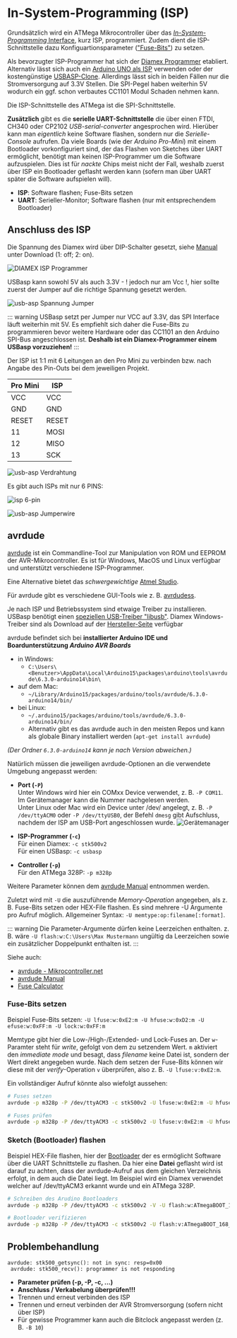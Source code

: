 # In-System-Programming (ISP)

Grundsätzlich wird ein ATMega Mikrocontroller über das [_In-System-Programming_ Interface](https://de.wikipedia.org/wiki/In-System-Programmierung), kurz ISP, programmiert. Zudem dient die ISP-Schnittstelle dazu Konfiguartionsparameter (["Fuse-Bits"](https://de.wikipedia.org/wiki/Fuse-Bit)) zu setzen.

Als bevorzugter ISP-Programmer hat sich der [Diamex Programmer](https://www.diamex.de/dxshop/USB-ISP-Programmer-fuer-Atmel-AVR-Rev2) etabliert. 
Alternativ lässt sich auch ein [Arduino UNO als ISP](https://www.arduino.cc/en/Tutorial/ArduinoISP) verwenden oder der kostengünstige 
[USBASP-Clone](https://www.ebay.de/itm/USBASP-AVR-Programmer-Adapter-Downloader-10-Pin-Kabel-ATTiny-USBISP/181667298888). Allerdings lässt sich in beiden Fällen nur die Stromversorgung auf 3.3V Stellen. Die SPI-Pegel haben weiterhin 5V wodurch ein ggf. schon verbautes CC1101 Modul Schaden nehmen kann.


Die ISP-Schnittstelle des ATMega ist die SPI-Schnittstelle.

**Zusätzlich** gibt es die **serielle UART-Schnittstelle** die über einen FTDI, CH340 oder CP2102 _USB-serial-converter_ angesprochen wird.
Hierüber kann man _eigentlich_ keine Software flashen, sondern nur die _Serielle-Console_ aufrufen. Da viele Boards (wie der _Arduino Pro-Mini_)
mit einem Bootloader vorkonfiguriert sind, der das Flashen von Sketches über UART ermöglicht, benötigt man keinen ISP-Programmer um die Software aufzuspielen. Dies ist für _nackte_ Chips meist nicht der Fall, weshalb zuerst über ISP ein Bootloader geflasht werden kann (sofern man über UART später die Software aufspielen will).

* **ISP**: Software flashen; Fuse-Bits setzen
* **UART**: Serieller-Monitor; Software flashen (nur mit entsprechendem Bootloader)


## Anschluss des ISP

Die Spannung des Diamex wird über DIP-Schalter gesetzt, siehe [Manual](https://www.diamex.de/dxshop/USB-ISP-Programmer-fuer-Atmel-AVR-Rev2) unter Download (1: off; 2: on).

![DIAMEX ISP Programmer](./images/isp_diamex.jpg)

USBasp kann sowohl 5V als auch 3.3V - ! jedoch nur am Vcc !, hier sollte zuerst der Jumper auf die richtige Spannung gesetzt werden.

![usb-asp Spannung Jumper](./images/usbavp-jumper.jpg)


::: warning
USBasp setzt per Jumper nur VCC auf 3.3V, das SPI Interface läuft weiterhin mit 5V.
Es empfiehlt sich daher die Fuse-Bits zu programmieren bevor weitere Hardware oder das CC1101 an den Arduino SPI-Bus angeschlossen ist. **Deshalb ist ein Diamex-Programmer einem USBasp vorzuziehen!**
::: 

Der ISP ist 1:1 mit 6 Leitungen an den Pro Mini zu verbinden bzw. nach Angabe des Pin-Outs bei dem jeweiligen Projekt.

| Pro Mini | ISP |
|----|----|
| VCC | VCC |
| GND  | GND |
| RESET | RESET |
| 11 | MOSI |
| 12 | MISO |
| 13 | SCK |

![usb-asp Verdrahtung](./images/usbasp-wiring.jpg)

Es gibt auch ISPs mit nur 6 PINS:

![isp 6-pin](./images/isp-6-pinout.png)

![usb-asp Jumperwire](./images/usb-asp-jumperwire.jpg)

## avrdude

[avrdude](http://savannah.nongnu.org/projects/avrdude/) ist ein Commandline-Tool zur Manipulation von ROM und EEPROM der AVR-Mikrocontroller. Es ist für Windows, MacOS und Linux verfügbar und unterstützt verschiedene ISP-Programmer. 

Eine Alternative bietet das _schwergewichtige_ [Atmel Studio](https://www.microchip.com/mplab/avr-support/atmel-studio-7).

Für avrdude gibt es verschiedene GUI-Tools wie z. B. [avrdudess](https://blog.zakkemble.net/avrdudess-a-gui-for-avrdude/).

Je nach ISP und Betriebssystem sind etwaige Treiber zu installieren. USBasp benötigt einen [speziellen USB-Treiber "libusb"](http://zadig.akeo.ie). Diamex Windows-Treiber sind als Download auf der [Hersteller-Seite](https://www.diamex.de/dxshop/USB-ISP-Programmer-fuer-Atmel-AVR-Rev2) verfügbar

avrdude befindet sich bei **installierter Arduino IDE und Boardunterstützung _Arduino AVR Boards_** 
- in Windows:
  - `C:\Users\<Benutzer>\AppData\Local\Arduino15\packages\arduino\tools\avrdude\6.3.0-arduino14\bin\`
- auf dem Mac:
  - `~/Library/Arduino15/packages/arduino/tools/avrdude/6.3.0-arduino14/bin/`
- bei Linux:
  - `~/.arduino15/packages/arduino/tools/avrdude/6.3.0-arduino14/bin/`
  - Alternativ gibt es das avrdude auch in den meisten Repos und kann als globale Binary installiert werden (`apt-get install avrdude`)

_(Der Ordner `6.3.0-arduino14` kann je nach Version abweichen.)_

Natürlich müssen die jeweiligen avrdude-Optionen an die verwendete Umgebung angepasst werden:

* **Port (`-P`)**  
  Unter Windows wird hier ein COMxx Device verwendet, z. B. `-P COM11`. Im Gerätemanager kann die Nummer nachgelesen werden.  
  Unter Linux oder Mac wird ein Device unter /dev/ angelegt, z. B. `-P /dev/ttyACM0` oder `-P /dev/ttyUSB0`, der Befehl `dmesg` gibt Aufschluss, nachdem der ISP am USB-Port angeschlossen wurde.
  ![Gerätemanager](./images/isp_com-port.png)
  
* **ISP-Programmer (`-c`)**  
  Für einen Diamex: `-c stk500v2`  
  Für einen USBasp: `-c usbasp`
  
* **Controller (`-p`)**  
  Für den ATMega 328P: `-p m328p`

Weitere Parameter können dem [avrdude Manual](https://www.nongnu.org/avrdude/user-manual/avrdude_4.html#Option-Descriptions) entnommen werden.

Zuletzt wird mit `-U` die auszuführende _Memory-Operation_ angegeben, als z. B. Fuse-Bits setzen oder HEX-File flashen. Es sind mehrere -U Argumente pro Aufruf möglich.
Allgemeiner Syntax: `-U memtype:op:filename[:format]`. 

::: warning
Die Parameter-Argumente dürfen keine Leerzeichen enthalten. z. B. wäre `-U flash:w:C:\Users\Max Mustermann` ungültig da Leerzeichen sowie ein zusätzlicher Doppelpunkt enthalten ist.
:::

Siehe auch:
* [avrdude - Mikrocontroller.net](https://www.mikrocontroller.net/articles/AVRDUDE)
* [avrdude Manual](https://www.nongnu.org/avrdude/user-manual/avrdude.html)
* [Fuse Calculator](http://www.engbedded.com/fusecalc/)

### Fuse-Bits setzen

Beispiel Fuse-Bits setzen: `-U lfuse:w:0xE2:m -U hfuse:w:0xD2:m -U efuse:w:0xFF:m -U lock:w:0xFF:m`  

Memtype gibt hier die Low-/High-/Extended- und Lock-Fuses an. Der `w`-Paramter steht für _write_, gefolgt von dem zu setzendem Wert. `m` aktiviert den _immediate mode_ und besagt, dass _filename_ keine Datei ist, sondern der Wert direkt angegeben wurde. Nach dem setzen der Fuse-Bits können wir diese mit der _verify_-Operation `v` überprüfen, also z. B. `-U lfuse:v:0xE2:m`.

Ein vollständiger Aufruf könnte also wiefolgt aussehen:

```bash
# Fuses setzen
avrdude -p m328p -P /dev/ttyACM3 -c stk500v2 -U lfuse:w:0xE2:m -U hfuse:w:0xD2:m -U efuse:w:0xFF:m -U lock:w:0xFF:m

# Fuses prüfen
avrdude -p m328p -P /dev/ttyACM3 -c stk500v2 -U lfuse:v:0xE2:m -U hfuse:v:0xD2:m -U efuse:v:0xFF:m -U lock:v:0xFF:m
```

### Sketch (Bootloader) flashen

Beispiel HEX-File flashen, hier der [Bootloader](https://raw.githubusercontent.com/pa-pa/AskSinPP/master/bootloader/avr/ATmegaBOOT_168_atmega328_pro_8MHz.hex)
der es ermöglicht Software über die UART Schnittstelle zu flashen. Da hier eine **Datei** geflasht wird ist darauf zu achten, dass der avrdude-Aufruf
aus dem gleichen Verzeichnis erfolgt, in dem auch die Datei liegt. Im Beispiel wird ein Diamex verwendet welcher auf /dev/ttyACM3 erkannt wurde und ein ATMega 328P.

```bash
# Schreiben des Arudino Bootloaders
avrdude -p m328p -P /dev/ttyACM3 -c stk500v2 -V -U flash:w:ATmegaBOOT_168_atmega328_pro_8MHz.hex

# Bootloader verifizieren
avrdude -p m328p -P /dev/ttyACM3 -c stk500v2 -U flash:v:ATmegaBOOT_168_atmega328_pro_8MHz.hex
```


## Problembehandlung

`avrdude: stk500_getsync(): not in sync: resp=0x00`  
` avrdude: stk500_recv(): programmer is not responding`

* **Parameter prüfen (-p, -P, -c, ...)**
* **Anschluss / Verkabelung überprüfen!!!**
* Trennen und erneut verbinden des ISP
* Trennen und erneut verbinden der AVR Stromversorgung (sofern nicht über ISP)
* Für gewisse Programmer kann auch die Bitclock angepasst werden (z. B. `-B 10`)
